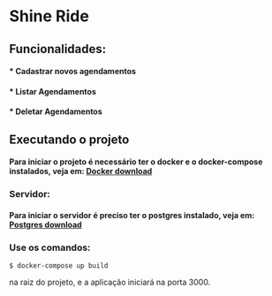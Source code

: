 # Shine Ride

## Funcionalidades:

#### * Cadastrar novos agendamentos
#### * Listar Agendamentos
#### * Deletar Agendamentos

## Executando o projeto

#### Para iniciar o projeto é necessário ter o docker e o docker-compose instalados, veja em: [Docker download](https://docs.docker.com/compose/install/)

### Servidor:

#### Para iniciar o servidor é preciso ter o postgres instalado, veja em: [Postgres download](https://www.postgresql.org/download/)


### Use os comandos:

`$ docker-compose up build`

na raiz do projeto, e a aplicação iniciará na porta 3000.
